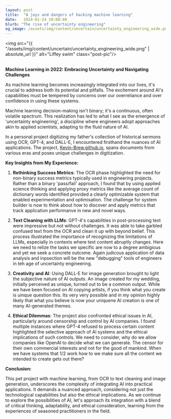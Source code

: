 ```yaml
---
layout: post
title:  "A joys and dangers of hacking machine learning"
date:   2024-01-24 10:00:40
blurb: "The rise of uncertainty engineering"
og_image: /assets/img/content/uncertain/uncertainty_engineering_wide.png
---
```


<img src="{{ "/assets/img/content/uncertain/uncertainty_engineering_wide.png" | absolute_url }}" alt="Liffey swim" class="post-pic"/>
<br />
<br />

**Machine Learning in 2022: Embracing Uncertainty and Navigating Challenges**

As machine learning becomes increasingly integrated into our lives, it's crucial to address both its potential and pitfalls. The excitement around AI's capabilities must be tempered by concerns over our overreliance and over confidence in using these systems.

Machine learning decision-making isn't binary; it's a continuous, often volatile spectrum. This realization has led to what I see as the emergence of 'uncertainty engineering', a discipline where engineers adopt approaches akin to applied scientists, adapting to the fluid nature of AI.

In a personal project digitizing my father's collection of historical sermons using OCR, GPT-4, and DALL-E, I encountered firsthand the nuances of AI applications. The project, [Kevin-Brew.github.io](https://kevin-brew.github.io), spans documents from various eras and poses unique challenges in digitization.

**Key Insights from My Experience:**

1. **Rethinking Success Metrics**: The OCR phase highlighted the need for non-binary success metrics typically used in engineering projects. Rather than a binary 'pass/fail' approach, I found that by using applied science thinking and applying proxy metrics like the average count of dictionary words identified provided a clearly optimizable system that enabled experimentation and optimisation. The challenge for system builder is now to think about how to discover and apply metrics that track application performanve in new and novel ways.

2. **Text Cleaning with LLMs**: GPT-4's capabilities in post-processing text were impressive but not without challenges. It was able to take garbled confused text from the OCR and clean it up with beyond belief.  This process illustrated the importance of recognizing the limitations of LLMs, especially in contexts where text content abruptly changes. Here we need to relize the tasks we specific are now to a degree ambigious and yet we seek a concrete outcome. Again judicous application of data analysis and inpsection will be the new "debugging" tools of engineers in teh age of uncertainty engineering.

3. **Creativity and AI**: Using DALL-E for image generation brought to light the subjective nature of AI outputs. An image created for my wedding, initially perceived as unique, turned out to be a common output. While we have been focused on AI copying artists, if you think what you create is uinque question this.  Its very very possible and in my opinion highly likely that what you believe is now your uniquene AI creation is one of many AI-generated themes.

4. **Ethical Dilemmas**: The project also confronted ethical issues in AI, particularly around censorship and control by AI companies. I found multiple instances where GPT-4 refused to process certain content highlighted the selective approach of AI systems and the ethical implications of such controls. We need to consider, why do we allow companies like OpenAI to decide what we can generate. The censor for their own commercial interests and not for the good of mankind. When we have systems that 1/2 work how to we make sure all the content we intended to create gets out there?

**Conclusion:**

This pet project with machine learning, from OCR to text cleaning and image generation, underscores the complexity of integrating AI into practical applications. It demands a nuanced approach, considering not just the technological capabilities but also the ethical implications. As we continue to explore the possibilities of AI, let's approach its integration with a blend of critical thinking, adaptability, and ethical consideration, learning from the experiences of seasoned practitioners in the field.


